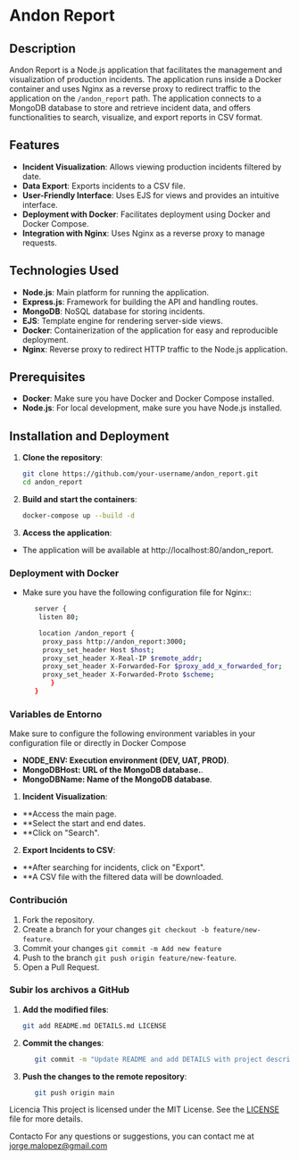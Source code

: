 # Andon Report

## Description

Andon Report is a Node.js application that facilitates the management and visualization of production incidents. The application runs inside a Docker container and uses Nginx as a reverse proxy to redirect traffic to the application on the `/andon_report` path. The application connects to a MongoDB database to store and retrieve incident data, and offers functionalities to search, visualize, and export reports in CSV format.

## Features

- **Incident Visualization**: Allows viewing production incidents filtered by date.
- **Data Export**: Exports incidents to a CSV file.
- **User-Friendly Interface**: Uses EJS for views and provides an intuitive interface.
- **Deployment with Docker**: Facilitates deployment using Docker and Docker Compose.
- **Integration with Nginx**: Uses Nginx as a reverse proxy to manage requests.

## Technologies Used

- **Node.js**: Main platform for running the application.
- **Express.js**: Framework for building the API and handling routes.
- **MongoDB**: NoSQL database for storing incidents.
- **EJS**: Template engine for rendering server-side views.
- **Docker**: Containerization of the application for easy and reproducible deployment.
- **Nginx**: Reverse proxy to redirect HTTP traffic to the Node.js application.

## Prerequisites

- **Docker**: Make sure you have Docker and Docker Compose installed.
- **Node.js**: For local development, make sure you have Node.js installed.

## Installation and Deployment

1. **Clone the repository**:

   ```bash
   git clone https://github.com/your-username/andon_report.git
   cd andon_report
   ``` 
   
2. **Build and start the containers**:
   ```bash
   docker-compose up --build -d
   ```


3. **Access the application**:

- The application will be available at http://localhost:80/andon_report.

### Deployment with Docker
- Make sure you have the following configuration file for Nginx::
   ```bash
      server {
       listen 80;

       location /andon_report {
        proxy_pass http://andon_report:3000;
        proxy_set_header Host $host;
        proxy_set_header X-Real-IP $remote_addr;
        proxy_set_header X-Forwarded-For $proxy_add_x_forwarded_for;
        proxy_set_header X-Forwarded-Proto $scheme;
          }
      } 
   ```      
### Variables de Entorno

Make sure to configure the following environment variables in your configuration file or directly in Docker Compose
- **NODE_ENV: Execution environment (DEV, UAT, PROD)**.
- **MongoDBHost: URL of the MongoDB database.**.
- **MongoDBName: Name of the MongoDB database**.


1. **Incident Visualization**:

- **Access the main page.
- **Select the start and end dates.
- **Click on "Search".

2. **Export Incidents to CSV**:
- **After searching for incidents, click on "Export".
- **A CSV file with the filtered data will be downloaded.

### Contribución

1. Fork the repository.
2. Create a branch for your changes ``git checkout -b feature/new-feature``.
3. Commit your changes ``git commit -m Add new feature``
4. Push to the branch ``git push origin feature/new-feature``.
5. Open a Pull Request.
### Subir los archivos a GitHub

1. **Add the modified files**:

   ```bash
   git add README.md DETAILS.md LICENSE 
   ```
2. **Commit the changes**:
   ```bash
      git commit -m "Update README and add DETAILS with project description and license link" 
   ```
3. **Push the changes to the remote repository**:
   ```bash
      git push origin main 
   ```
Licencia
This project is licensed under the MIT License. See the [LICENSE](LICENSE)
 file for more details.

Contacto
For any questions or suggestions, you can contact me at jorge.malopez@gmail.com
